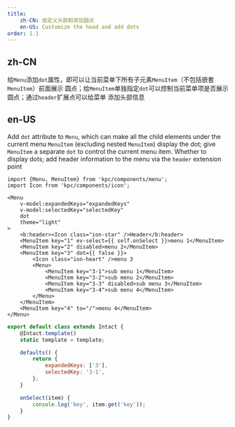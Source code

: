 ```yaml
---
title:
    zh-CN: 自定义头部和添加圆点
    en-US: Customize the head and add dots
order: 1.1
---
```


## zh-CN

给`Menu`添加`dot`属性，即可以让当前菜单下所有子元素`MenuItem`（不包括嵌套`MenuItem`）前面展示
圆点；给`MenuItem`单独指定`dot`可以控制当前菜单项是否展示圆点；通过`header`扩展点可以给菜单
添加头部信息

## en-US

Add `dot` attribute to `Menu`, which can make all the child elements under the current menu `MenuItem` (excluding nested `MenuItem`) display the dot; give `MenuItem` a separate `dot` to control the current menu item. Whether to display dots; add header information to the menu via the `header` extension point

```vdt
import {Menu, MenuItem} from 'kpc/components/menu';
import Icon from 'kpc/components/icon';

<Menu
    v-model:expandedKeys="expandedKeys"
    v-model:selectedKey="selectedKey"
    dot
    theme="light"
>
    <b:header><Icon class="ion-star" />Header</b:header>
    <MenuItem key="1" ev-select={{ self.onSelect }}>menu 1</MenuItem>
    <MenuItem key="2" disabled>menu 2</MenuItem>
    <MenuItem key="3" dot={{ false }}>
        <Icon class="ion-heart" />menu 3
        <Menu>
            <MenuItem key="3-1">sub menu 1</MenuItem>
            <MenuItem key="3-2">sub menu 2</MenuItem>
            <MenuItem key="3-3" disabled>sub menu 3</MenuItem>
            <MenuItem key="3-4">sub menu 4</MenuItem>
        </Menu>
    </MenuItem>
    <MenuItem key="4" to="/">menu 4</MenuItem>
</Menu>
```

```js
export default class extends Intact {
    @Intact.template()
    static template = template;

    defaults() {
        return {
            expandedKeys: ['3'],
            selectedKey: '3-1',
        };
    }

    onSelect(item) {
        console.log('key', item.get('key'));
    }
}
```
